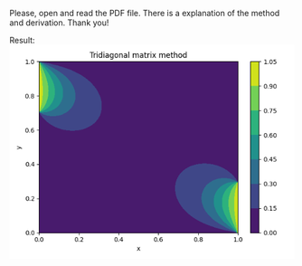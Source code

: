 Please, open and read the PDF file. There is a explanation of the method and derivation. Thank you!

Result:
![](https://github.com/Mukhammedali22/MCMPHYSPROCESS-Spring-2024/blob/main/Week7/Figure_1.png)
